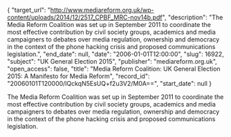{
  "target_url": "http://www.mediareform.org.uk/wp-content/uploads/2014/12/2517_CPBF_MRC-nov14b.pdf", 
  "description": "The Media Reform Coalition was set up in September 2011 to coordinate the most effective contribution by civil society groups, academics and media campaigners to debates over media regulation, ownership and democracy in the context of the phone hacking crisis and proposed communications legislation.", 
  "end_date": null, 
  "date": "2006-01-01T12:00:00", 
  "slug": 16922, 
  "subject": "UK General Election 2015", 
  "publisher": "mediareform.org.uk", 
  "open_access": false, 
  "title": "Media Reform Coalition: UK General Election 2015: A Manifesto for Media Reform", 
  "record_id": "20060101T120000/lQckqN5EsUQ+f2u3V2/M0A==", 
  "start_date": null
}

The Media Reform Coalition was set up in September 2011 to coordinate the most effective contribution by civil society groups, academics and media campaigners to debates over media regulation, ownership and democracy in the context of the phone hacking crisis and proposed communications legislation.